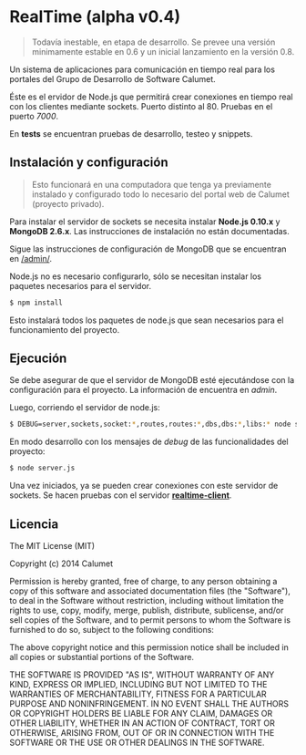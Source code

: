 # RealTime (alpha v0.4)

> Todavía inestable, en etapa de desarrollo. Se prevee una versión minimamente estable en 0.6 y un inicial lanzamiento en la versión 0.8.

Un sistema de aplicaciones para comunicación en tiempo real para los portales del Grupo de Desarrollo de Software Calumet.

Éste es el ervidor de Node.js que permitirá crear conexiones en tiempo real con los clientes mediante sockets. Puerto distinto al 80. Pruebas en el puerto *7000*.

En **tests** se encuentran pruebas de desarrollo, testeo y snippets.

## Instalación y configuración

> Esto funcionará en una computadora que tenga ya previamente instalado y configurado todo lo necesario del portal web de Calumet (proyecto privado).

Para instalar el servidor de sockets se necesita instalar **Node.js 0.10.x** y **MongoDB 2.6.x**. Las instrucciones de instalación no están documentadas.

Sigue las instrucciones de configuración de MongoDB que se encuentran en [/admin/](https://github.com/calumet/realtime/tree/master/admin).

Node.js no es necesario configurarlo, sólo se necesitan instalar los paquetes necesarios para el servidor.

```bash
$ npm install
```

Esto instalará todos los paquetes de node.js que sean necesarios para el funcionamiento del proyecto.

## Ejecución

Se debe asegurar de que el servidor de MongoDB esté ejecutándose con la configuración para el proyecto. La información de encuentra en *admin*.

Luego, corriendo el servidor de node.js:

```bash
$ DEBUG=server,sockets,socket:*,routes,routes:*,dbs,dbs:*,libs:* node server.js
```

En modo desarrollo con los mensajes de *debug* de las funcionalidades del proyecto:

```bash
$ node server.js
```

Una vez iniciados, ya se pueden crear conexiones con este servidor de sockets. Se hacen pruebas con el servidor **[realtime-client](https://github.com/calumet/realtime-client)**.

## Licencia

The MIT License (MIT)

Copyright (c) 2014 Calumet

Permission is hereby granted, free of charge, to any person obtaining a copy of this software and associated documentation files (the "Software"), to deal in the Software without restriction, including without limitation the rights to use, copy, modify, merge, publish, distribute, sublicense, and/or sell copies of the Software, and to permit persons to whom the Software is furnished to do so, subject to the following conditions:

The above copyright notice and this permission notice shall be included in all copies or substantial portions of the Software.

THE SOFTWARE IS PROVIDED "AS IS", WITHOUT WARRANTY OF ANY KIND, EXPRESS OR IMPLIED, INCLUDING BUT NOT LIMITED TO THE WARRANTIES OF MERCHANTABILITY, FITNESS FOR A PARTICULAR PURPOSE AND NONINFRINGEMENT. IN NO EVENT SHALL THE AUTHORS OR COPYRIGHT HOLDERS BE LIABLE FOR ANY CLAIM, DAMAGES OR OTHER LIABILITY, WHETHER IN AN ACTION OF CONTRACT, TORT OR OTHERWISE, ARISING FROM, OUT OF OR IN CONNECTION WITH THE SOFTWARE OR THE USE OR OTHER DEALINGS IN THE SOFTWARE.
